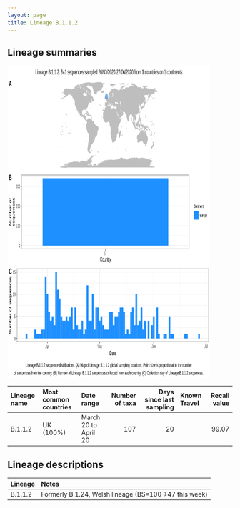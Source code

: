 ```yaml
---
layout: page
title: Lineage B.1.1.2
---
```




<h2> Lineage summaries</h2>

<img src="../assets/images/B.1.1.2.svg" alt="B.1.1.2 lineage summary figure" width="90%" height="700px" />


| Lineage name | Most common countries | Date range | Number of taxa |  Days since last sampling | Known Travel | Recall value |
|:-----|:-----|:-------|-------:|-------:|:---------|--------:|
| B.1.1.2 | UK (100%) | March 20 to April 20 | 107 | 20 |  | 99.07 |

<h2>Lineage descriptions</h2>

| Lineage | Notes |
|:-----|:-----|
| B.1.1.2 | Formerly B.1.24, Welsh lineage (BS=100->47 this week) |

